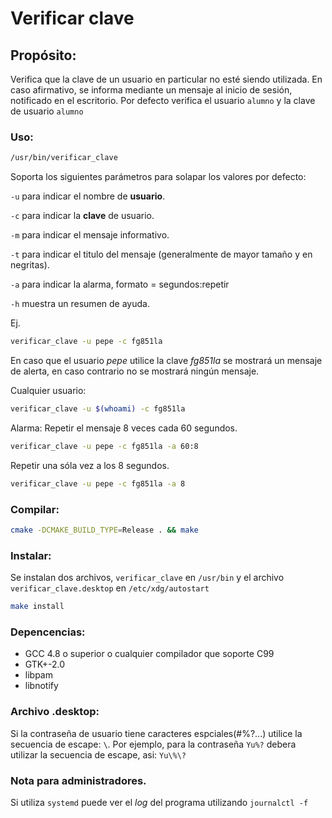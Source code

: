 # Verificar clave
## Propósito:
Verifica que la clave de un usuario en particular no esté siendo utilizada.
En caso afirmativo, se informa mediante un mensaje al inicio de sesión,
notificado en el escritorio.
Por defecto verifica el usuario ```alumno``` y la clave de usuario ```alumno```


### Uso:
```bash 
/usr/bin/verificar_clave
```
Soporta los siguientes parámetros para solapar los valores por defecto:

```-u``` para indicar el nombre de **usuario**.

```-c``` para indicar la **clave** de usuario.

```-m``` para indicar el mensaje informativo.

```-t``` para indicar el titulo del mensaje (generalmente de mayor tamaño y en negritas).

```-a``` para indicar la alarma, formato = segundos:repetir

```-h``` muestra un resumen de ayuda.


Ej.

```bash
verificar_clave -u pepe -c fg851la
```

En caso que el usuario *pepe* utilice la clave *fg851la* se mostrará un
mensaje de alerta, en caso contrario no se mostrará ningún mensaje.

Cualquier usuario:

```bash
verificar_clave -u $(whoami) -c fg851la
```

Alarma:
Repetir el mensaje 8 veces cada 60 segundos.

```bash
verificar_clave -u pepe -c fg851la -a 60:8
```

Repetir una sóla vez a los 8 segundos.

```bash
verificar_clave -u pepe -c fg851la -a 8
```


### Compilar:
```bash
cmake -DCMAKE_BUILD_TYPE=Release . && make
```

### Instalar:
Se instalan dos archivos, ```verificar_clave``` en ```/usr/bin``` y el archivo
```verificar_clave.desktop``` en ```/etc/xdg/autostart```

```bash
make install
```

### Depencencias:
- GCC 4.8 o superior o cualquier compilador que soporte C99
- GTK+-2.0
- libpam
- libnotify


### Archivo .desktop:
Si la contraseña de usuario tiene caracteres espciales(#%?...) utilice la
secuencia de escape: ```\```.
Por ejemplo, para la contraseña ```Yu%?``` debera utilizar la secuencia de
escape, asi: ```Yu\%\?```


### Nota para administradores.
Si utiliza ```systemd``` puede ver el *log* del programa utilizando ```journalctl -f```
